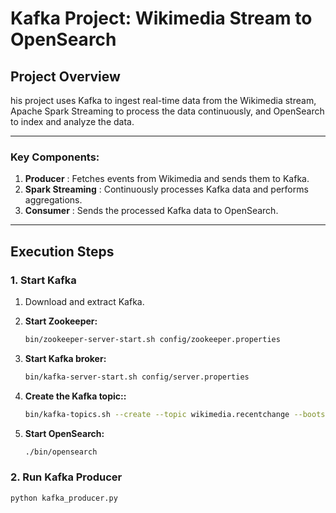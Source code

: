 # Kafka Project: Wikimedia Stream to OpenSearch

## Project Overview

his project uses Kafka to ingest real-time data from the Wikimedia stream, Apache Spark Streaming to process the data continuously, and OpenSearch to index and analyze the data.

---


### Key Components:
1. **Producer** :  Fetches events from Wikimedia and sends them to Kafka.
2. **Spark Streaming** : Continuously processes Kafka data and performs aggregations.
3. **Consumer** : Sends the processed Kafka data to OpenSearch.

---

## Execution Steps

### 1. Start Kafka

1. Download and extract Kafka.

2. **Start Zookeeper:**
   ```bash
   bin/zookeeper-server-start.sh config/zookeeper.properties
3. **Start Kafka broker:**
   ```bash
   bin/kafka-server-start.sh config/server.properties
4. **Create the Kafka topic::**
   ```bash
   bin/kafka-topics.sh --create --topic wikimedia.recentchange --bootstrap-server localhost:9092
5. **Start OpenSearch:**
   ```bash
   ./bin/opensearch
   
### 2. **Run Kafka Producer**
   ```bash
   python kafka_producer.py










